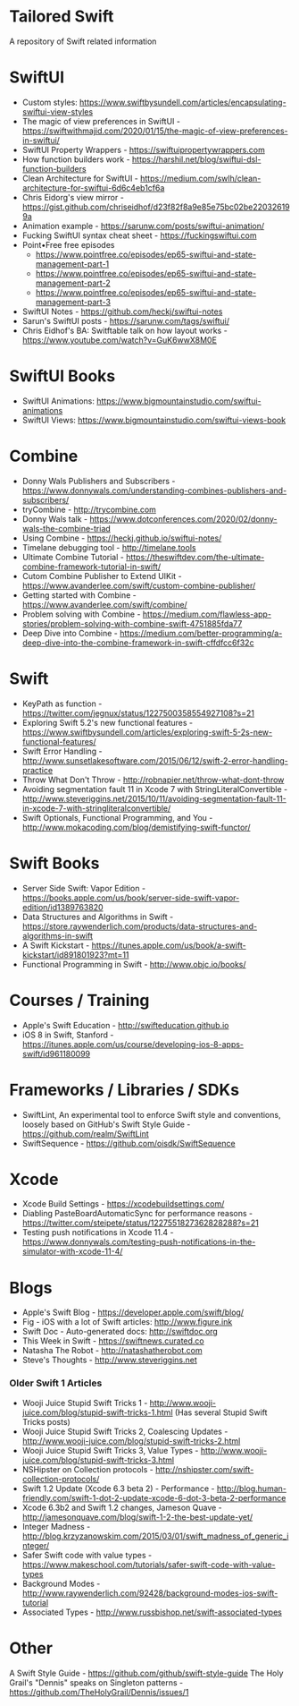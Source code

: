 # Tailored Swift
A repository of Swift related information

# SwiftUI

* Custom styles: https://www.swiftbysundell.com/articles/encapsulating-swiftui-view-styles 
* The magic of view preferences in SwiftUI - https://swiftwithmajid.com/2020/01/15/the-magic-of-view-preferences-in-swiftui/
* SwiftUI Property Wrappers - https://swiftuipropertywrappers.com
* How function builders work - https://harshil.net/blog/swiftui-dsl-function-builders
* Clean Architecture for SwiftUI - https://medium.com/swlh/clean-architecture-for-swiftui-6d6c4eb1cf6a
* Chris Eidorg's view mirror - https://gist.github.com/chriseidhof/d23f82f8a9e85e75bc02be220326199a
* Animation example - https://sarunw.com/posts/swiftui-animation/
* Fucking SwiftUI syntax cheat sheet - https://fuckingswiftui.com
* Point•Free free episodes
  * https://www.pointfree.co/episodes/ep65-swiftui-and-state-management-part-1
  * https://www.pointfree.co/episodes/ep65-swiftui-and-state-management-part-2
  * https://www.pointfree.co/episodes/ep65-swiftui-and-state-management-part-3
* SwiftUI Notes - https://github.com/heckj/swiftui-notes
* Sarun's SwiftUI posts - https://sarunw.com/tags/swiftui/
* Chris Eidhof's BA: Switftable talk on how layout works - https://www.youtube.com/watch?v=GuK6wwX8M0E

# SwiftUI Books

* SwiftUI Animations: https://www.bigmountainstudio.com/swiftui-animations
* SwiftUI Views: https://www.bigmountainstudio.com/swiftui-views-book

# Combine

* Donny Wals Publishers and Subscribers - https://www.donnywals.com/understanding-combines-publishers-and-subscribers/
* tryCombine - http://trycombine.com
* Donny Wals talk - https://www.dotconferences.com/2020/02/donny-wals-the-combine-triad
* Using Combine - https://heckj.github.io/swiftui-notes/
* Timelane debugging tool - http://timelane.tools
* Ultimate Combine Tutorial - https://theswiftdev.com/the-ultimate-combine-framework-tutorial-in-swift/
* Cutom Combine Publisher to Extend UIKit - https://www.avanderlee.com/swift/custom-combine-publisher/
* Getting started with Combine - https://www.avanderlee.com/swift/combine/
* Problem solving with Combine - https://medium.com/flawless-app-stories/problem-solving-with-combine-swift-4751885fda77
* Deep Dive into Combine - https://medium.com/better-programming/a-deep-dive-into-the-combine-framework-in-swift-cffdfcc6f32c

# Swift

* KeyPath as function - https://twitter.com/jegnux/status/1227500358554927108?s=21
* Exploring Swift 5.2's new functional features - https://www.swiftbysundell.com/articles/exploring-swift-5-2s-new-functional-features/
* Swift Error Handling - http://www.sunsetlakesoftware.com/2015/06/12/swift-2-error-handling-practice
* Throw What Don't Throw - http://robnapier.net/throw-what-dont-throw
* Avoiding segmentation fault 11 in Xcode 7 with StringLiteralConvertible - http://www.steveriggins.net/2015/10/11/avoiding-segmentation-fault-11-in-xcode-7-with-stringliteralconvertible/
* Swift Optionals, Functional Programming, and You - http://www.mokacoding.com/blog/demistifying-swift-functor/

# Swift Books

* Server Side Swift: Vapor Edition - https://books.apple.com/us/book/server-side-swift-vapor-edition/id1389763820
* Data Structures and Algorithms in Swift - https://store.raywenderlich.com/products/data-structures-and-algorithms-in-swift
* A Swift Kickstart - https://itunes.apple.com/us/book/a-swift-kickstart/id891801923?mt=11
* Functional Programming in Swift - http://www.objc.io/books/

# Courses / Training

* Apple's Swift Education - http://swifteducation.github.io
* iOS 8 in Swift, Stanford - https://itunes.apple.com/us/course/developing-ios-8-apps-swift/id961180099

# Frameworks / Libraries / SDKs

* SwiftLint, An experimental tool to enforce Swift style and conventions, loosely based on GitHub's Swift Style Guide - https://github.com/realm/SwiftLint
* SwiftSequence - https://github.com/oisdk/SwiftSequence

# Xcode

* Xcode Build Settings - https://xcodebuildsettings.com/
* Diabling PasteBoardAutomaticSync for performance reasons - https://twitter.com/steipete/status/1227551827362828288?s=21
* Testing push notifications in Xcode 11.4 - https://www.donnywals.com/testing-push-notifications-in-the-simulator-with-xcode-11-4/

# Blogs

* Apple's Swift Blog - https://developer.apple.com/swift/blog/
* Fig - iOS with a lot of Swift articles: http://www.figure.ink
* Swift Doc - Auto-generated docs: http://swiftdoc.org
* This Week in Swift - https://swiftnews.curated.co
* Natasha The Robot - http://natashatherobot.com
* Steve's Thoughts - http://www.steveriggins.net

### Older Swift 1 Articles
* Wooji Juice Stupid Swift Tricks 1 - http://www.wooji-juice.com/blog/stupid-swift-tricks-1.html (Has several Stupid Swift Tricks posts)
* Wooji Juice Stupid Swift Tricks 2, Coalescing Updates - http://www.wooji-juice.com/blog/stupid-swift-tricks-2.html
* Wooji Juice Stupid Swift Tricks 3, Value Types - http://www.wooji-juice.com/blog/stupid-swift-tricks-3.html
* NSHipster on Collection protocols - http://nshipster.com/swift-collection-protocols/
* Swift 1.2 Update (Xcode 6.3 beta 2) - Performance - http://blog.human-friendly.com/swift-1-dot-2-update-xcode-6-dot-3-beta-2-performance
* Xcode 6.3b2 and Swift 1.2 changes, Jameson Quave - http://jamesonquave.com/blog/swift-1-2-the-best-update-yet/
* Integer Madness - http://blog.krzyzanowskim.com/2015/03/01/swift_madness_of_generic_integer/
* Safer Swift code with value types - https://www.makeschool.com/tutorials/safer-swift-code-with-value-types
* Background Modes - http://www.raywenderlich.com/92428/background-modes-ios-swift-tutorial
* Associated Types - http://www.russbishop.net/swift-associated-types

# Other

A Swift Style Guide - https://github.com/github/swift-style-guide
The Holy Grail's "Dennis" speaks on Singleton patterns - https://github.com/TheHolyGrail/Dennis/issues/1

